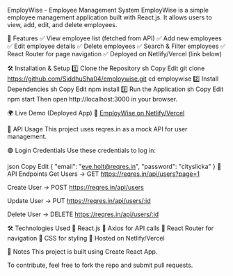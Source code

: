 EmployWise - Employee Management System
EmployWise is a simple employee management application built with React.js. It allows users to view, add, edit, and delete employees.

📌 Features
✅ View employee list (fetched from API)
✅ Add new employees
✅ Edit employee details
✅ Delete employees
✅ Search & Filter employees
✅ React Router for page navigation
✅ Deployed on Netlify/Vercel (link below)

🛠️ Installation & Setup
1️⃣ Clone the Repository
sh
Copy
Edit
git clone https://github.com/SiddhuSha04/employwise.git
cd employwise
2️⃣ Install Dependencies
sh
Copy
Edit
npm install
3️⃣ Run the Application
sh
Copy
Edit
npm start
Then open http://localhost:3000 in your browser.

🌍 Live Demo (Deployed App)
🔗 [EmployWise on Netlify/Vercel](https://employwise-frontend-47bfxv4od-siddhusha-s-projects.vercel.app/)

🔌 API Usage
This project uses reqres.in as a mock API for user management.

🟢 Login Credentials
Use these credentials to log in:

json
Copy
Edit
{
  "email": "eve.holt@reqres.in",
  "password": "cityslicka"
}
📡 API Endpoints
Get Users → GET https://reqres.in/api/users?page=1

Create User → POST https://reqres.in/api/users

Update User → PUT https://reqres.in/api/users/:id

Delete User → DELETE https://reqres.in/api/users/:id

🛠️ Technologies Used
🔹 React.js
🔹 Axios for API calls
🔹 React Router for navigation
🔹 CSS for styling
🔹 Hosted on Netlify/Vercel

📜 Notes
This project is built using Create React App.

To contribute, feel free to fork the repo and submit pull requests.

